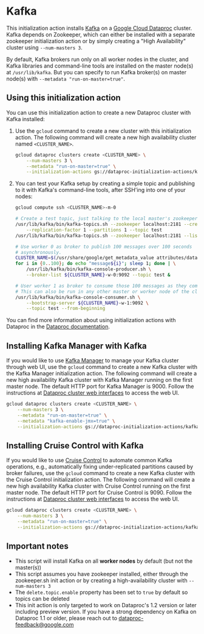 # Kafka

This initialization action installs [Kafka](http://kafka.apache.org) on a [Google Cloud Dataproc](https://cloud.google.com/dataproc) cluster. Kafka depends on Zookeeper, which can either be installed with a separate zookeeper initialization action or by simply creating a "High Availability" cluster using `--num-masters 3`.

By default, Kafka brokers run only on all worker nodes in the cluster, and Kafka libraries and command-line tools are installed on the master node(s) at `/usr/lib/kafka`. But you can specify to run Kafka broker(s) on master node(s) with `--metadata "run-on-master=true"`.

## Using this initialization action

You can use this initialization action to create a new Dataproc cluster with Kafka installed:

1. Use the `gcloud` command to create a new cluster with this initialization action. The following command will create a new high availability cluster named `<CLUSTER_NAME>`.

    ```bash
    gcloud dataproc clusters create <CLUSTER_NAME> \
        --num-masters 3 \
        --metadata "run-on-master=true" \
        --initialization-actions gs://dataproc-initialization-actions/kafka/kafka.sh
    ```
1. You can test your Kafka setup by creating a simple topic and publishing to it with Kafka's command-line tools, after SSH'ing into one of your nodes:

    ```bash
    gcloud compute ssh <CLUSTER_NAME>-m-0

    # Create a test topic, just talking to the local master's zookeeper server.
    /usr/lib/kafka/bin/kafka-topics.sh --zookeeper localhost:2181 --create \
        --replication-factor 1 --partitions 1 --topic test
    /usr/lib/kafka/bin/kafka-topics.sh --zookeeper localhost:2181 --list

    # Use worker 0 as broker to publish 100 messages over 100 seconds
    # asynchronously.
    CLUSTER_NAME=$(/usr/share/google/get_metadata_value attributes/dataproc-cluster-name)
    for i in {0..100}; do echo "message${i}"; sleep 1; done | \
        /usr/lib/kafka/bin/kafka-console-producer.sh \
        --broker-list ${CLUSTER_NAME}-w-0:9092 --topic test &

    # User worker 1 as broker to consume those 100 messages as they come.
    # This can also be run in any other master or worker node of the cluster.
    /usr/lib/kafka/bin/kafka-console-consumer.sh \
        --bootstrap-server ${CLUSTER_NAME}-w-1:9092 \
        --topic test --from-beginning
    ```

You can find more information about using initialization actions with Dataproc in the [Dataproc documentation](https://cloud.google.com/dataproc/init-actions).

## Installing Kafka Manager with Kafka

If you would like to use [Kafka Manager](https://github.com/yahoo/kafka-manager) to manage your Kafka cluster through web UI, use the `gcloud` command to create a new Kafka cluster with the Kafka Manager initialization action. The following command will create a new high availability Kafka cluster with Kafka Manager running on the first master node. The default HTTP port for Kafka Manager is 9000. Follow the instructions at [Dataproc cluster web interfaces](https://cloud.google.com/dataproc/docs/concepts/accessing/cluster-web-interfaces) to access the web UI.

```bash
gcloud dataproc clusters create <CLUSTER_NAME> \
    --num-masters 3 \
    --metadata "run-on-master=true" \
    --metadata "kafka-enable-jmx=true" \
    --initialization-actions gs://dataproc-initialization-actions/kafka/kafka.sh,gs://dataproc-initialization-actions/kafka/kafka-manager.sh
```

## Installing Cruise Control with Kafka

If you would like to use [Cruise Control](https://github.com/linkedin/cruise-control) to automate common Kafka operations, e.g., automatically fixing under-replicated partitions caused by broker failures, use the `gcloud` command to create a new Kafka cluster with the Cruise Control initialization action. The following command will create a new high availability Kafka cluster with Cruise Control running on the first master node. The default HTTP port for Cruise Control is 9090. Follow the instructions at [Dataproc cluster web interfaces](https://cloud.google.com/dataproc/docs/concepts/accessing/cluster-web-interfaces) to access the web UI.

```bash
gcloud dataproc clusters create <CLUSTER_NAME> \
    --num-masters 3 \
    --metadata "run-on-master=true" \
    --initialization-actions gs://dataproc-initialization-actions/kafka/kafka.sh,gs://dataproc-initialization-actions/kafka/cruise-control.sh
```

## Important notes

* This script will install Kafka on all **worker nodes** by default (but not the master(s))
* This script assumes you have zookeeper installed, either through the zookeeper.sh init action or by creating a high-availability cluster with `--num-masters 3`
* The `delete.topic.enable` property has been set to `true` by default so topics can be deleted
* This init action is only targeted to work on Dataproc's 1.2 version or later including preview version. If you have a strong dependency on Kafka on Dataproc 1.1 or older, please reach out to dataproc-feedback@google.com
